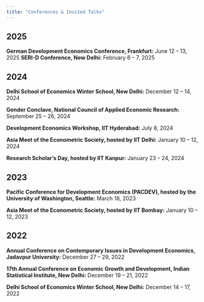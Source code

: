 ```yaml
---
title: "Conferences & Invited Talks"
---
```

##  2025 

**German Development Economics Conference, Frankfurt:** June 12 – 13, 2025
**SERI-D Conference, New Delhi:** February 6 – 7, 2025



##  2024 

**Delhi School of Economics Winter School, New Delhi:** December 12 – 14, 2024

**Gender Conclave, National Council of Applied Economic Research:** September 25 – 26, 2024

**Development Economics Workshop, IIT Hyderabad:** July 8, 2024

**Asia Meet of the Econometric Society, hosted by IIT Delhi:** January 10 – 12, 2024

**Research Scholar’s Day, hosted by IIT Kanpur:** January 23 – 24, 2024



##  2023

**Pacific Conference for Development Economics (PACDEV), hosted by the University of Washington, Seattle:** March 18, 2023

**Asia Meet of the Econometric Society, hosted by IIT Bombay:** January 10 – 12, 2023 



##  2022

**Annual Conference on Contemporary Issues in Development Economics, Jadavpur University:** December 27 – 29, 2022

**17th Annual Conference on Economic Growth and Development, Indian Statistical Institute, New Delhi:** December 19 – 21, 2022

**Delhi School of Economics Winter School, New Delhi:** December 14 – 17, 2022
